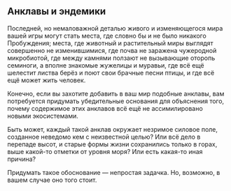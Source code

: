 ## Анклавы и эндемики

Последней, но немаловажной деталью живого и изменяющегося мира вашей игры могут стать места, где словно бы и не было никакого Пробуждения; места, где животный и растительный миры выглядят совершенно не изменившимися, где почва не заражена чужеродной микробиотой, где между камнями ползают не вызывающие оторопь семиноги, а вполне знакомые жужелицы и муравьи, где всё ещё шелестит листва берёз и поют свои брачные песни птицы, и где всё ещё может жить человек.

Конечно, если вы захотите добавить в ваш мир подобные анклавы, вам потребуется придумать убедительные основания для объяснения того, почему содержимое этих анклавов всё ещё не ассимилировано новыми экосистемами.

Быть может, каждый такой анклав окружает незримое силовое поле, созданное неведомо кем с неизвестной целью? Или всё дело в перепаде высот, и старые формы жизни сохранились только в горах, выше какой-то отметки от уровня моря? Или есть какая-то иная причина?

Придумать такое обоснование — непростая задачка. Но, возможно, в вашем случае оно того стоит.
